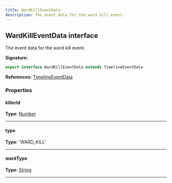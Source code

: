 ```yaml
---
title: WardKillEventData
description: The event data for the ward kill event.
---
```


## WardKillEventData interface

The event data for the ward kill event.

**Signature:**

```ts
export interface WardKillEventData extends TimelineEventData 
```

**References:** [TimelineEventData](/api/interfaces/timelineeventdata)

### Properties

#### killerId



**Type**: [Number](https://developer.mozilla.org/en-US/docs/Web/JavaScript/Reference/Global_Objects/Number)

---

#### type



**Type**: 'WARD_KILL'

---

#### wardType



**Type**: [String](https://developer.mozilla.org/en-US/docs/Web/JavaScript/Reference/Global_Objects/String)

---

